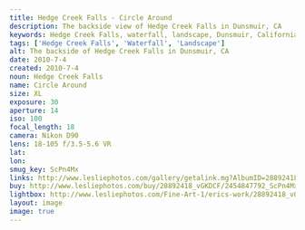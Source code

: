 ```yaml
---
title: Hedge Creek Falls - Circle Around
description: The backside view of Hedge Creek Falls in Dunsmuir, CA
keywords: Hedge Creek Falls, waterfall, landscape, Dunsmuir, California
tags: ['Hedge Creek Falls', 'Waterfall', 'Landscape']
alt: The backside of Hedge Creek Falls in Dunsmuir, CA
date: 2010-7-4
created: 2010-7-4
noun: Hedge Creek Falls
name: Circle Around
size: XL
exposure: 30
aperture: 14
iso: 100
focal_length: 18
camera: Nikon D90
lens: 18-105 f/3.5-5.6 VR
lat: 
lon: 
smug_key: ScPn4Mx
links: http://www.lesliephotos.com/gallery/getalink.mg?AlbumID=28892418&AlbumKey=vGKDCF&ImageID=2454847792&ImageKey=ScPn4Mx&how=forum&Page=1
buy: http://www.lesliephotos.com/buy/28892418_vGKDCF/2454847792_ScPn4Mx/
lightbox: http://www.lesliephotos.com/Fine-Art-1/erics-work/28892418_vGKDCF#!i=2454847792&k=ScPn4Mx&lb=1&s=A
layout: image
image: true
---
```

